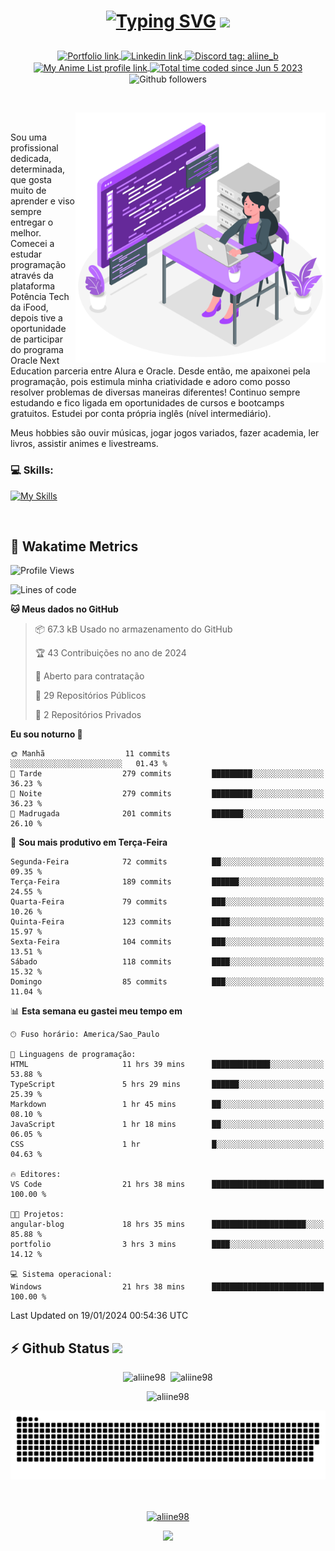 # <p align = "center"><a href="https://readme-typing-svg.demolab.com/demo/" target="_blank"><img src="https://readme-typing-svg.demolab.com?font=Space+Mono&size=26&duration=4000&pause=102&color=980DE6&vCenter=true&width=480&lines=%E2%9C%A8+Ol%C3%A1%2C+sou+Aline+Bevilacqua%2C;%E2%9C%A8+Desenvolvedora+Front-end!" alt="Typing SVG" /></a> <img src = "https://media3.giphy.com/media/v1.Y2lkPTc5MGI3NjExYTg0ZWU5M2JlNWM1NzQ1ZTcxODEyMzlhZTkwODc3M2VjOGZlYzE1NyZjdD1z/WK2RKTHwsD9NS/giphy.gif" width = "40"></p>

<p align = "center">
    <a href="https://aliine98.github.io" target="_blank">
        <img alt="Portfolio link" align="center" src = "https://img.shields.io/badge/portfolio-8A2BE2?style=for-the-badge">
    </a>
    <a href="https://www.linkedin.com/in/aline-bevilacqua/" target="_blank">
        <img alt="Linkedin link" align="center" src = "https://img.shields.io/badge/LinkedIn-0077B5?style=for-the-badge&logo=linkedin&logoColor=white">
    </a>
    <a href="https://discord.com/" target="_blank">
        <img alt="Discord tag: aliine_b" align="center" src="https://img.shields.io/badge/-aliine__b-5865f2?style=flat-square&logo=Discord&logoColor=FFF" height="28">
    </a>
    <a href="https://myanimelist.net/profile/AyumiiK" target="_blank">
        <img alt="My Anime List profile link" align="center" src = "https://img.shields.io/static/v1?style=for-the-badge&message=MyAnimeList&color=2E51A2&logo=MyAnimeList&logoColor=FFFFFF&label=">
    </a>
    <a href="https://wakatime.com/@aliine"><img src="https://wakatime.com/badge/user/d705bdc6-1244-4026-9380-8de8c1599f8d.svg?style=for-the-badge" alt="Total time coded since Jun 5 2023" align="center"/></a>
    <img alt="Github followers" align="center" src="https://img.shields.io/github/followers/Aliine98?style=for-the-badge&color=bf0f47&logo=github&logoColor=white">
</p><br>

<a href="https://storyset.com/"><img src="./assets/coding-amico.svg" width="400" align="right"></a>

<div align="left">
<br>

Sou uma profissional dedicada, determinada, que gosta muito de aprender e viso sempre entregar o melhor. Comecei a estudar programação através da plataforma Potência Tech da iFood, depois tive a oportunidade de participar do programa Oracle Next Education parceria entre Alura e Oracle. Desde então, me apaixonei pela programação, pois estimula minha criatividade e adoro como posso resolver problemas de diversas maneiras diferentes! Continuo sempre estudando e fico ligada em oportunidades de cursos e bootcamps gratuitos.
Estudei por conta própria inglês (nível intermediário).

Meus hobbies são ouvir músicas, jogar jogos variados, fazer academia, ler livros, assistir animes e livestreams.

### 💻 Skills:
[![My Skills](https://skillicons.dev/icons?i=html,css,js,bootstrap,tailwind,ts,mysql,angular,react,java)](https://skillicons.dev)
</div>
<br>

## 🚀 Wakatime Metrics

<!--START_SECTION:waka-->
![Profile Views](http://img.shields.io/badge/Visualizac%C3%B5es%20do%20perfil-9-blue)

![Lines of code](https://img.shields.io/badge/Desde%20o%20Hello%20World%20eu%20escrevi-153.0%20thousand%20linhas%20de%20c%C3%B3digo-blue)

**🐱 Meus dados no GitHub** 

> 📦 67.3 kB Usado no armazenamento do GitHub 
 > 
> 🏆 43 Contribuições no ano de 2024
 > 
> 💼 Aberto para contratação
 > 
> 📜 29 Repositórios Públicos 
 > 
> 🔑 2 Repositórios Privados 
 > 
**Eu sou noturno 🦉** 

```text
🌞 Manhã                  11 commits          ░░░░░░░░░░░░░░░░░░░░░░░░░   01.43 % 
🌆 Tarde                  279 commits         █████████░░░░░░░░░░░░░░░░   36.23 % 
🌃 Noite                  279 commits         █████████░░░░░░░░░░░░░░░░   36.23 % 
🌙 Madrugada              201 commits         ███████░░░░░░░░░░░░░░░░░░   26.10 % 
```
📅 **Sou mais produtivo em Terça-Feira** 

```text
Segunda-Feira            72 commits          ██░░░░░░░░░░░░░░░░░░░░░░░   09.35 % 
Terça-Feira              189 commits         ██████░░░░░░░░░░░░░░░░░░░   24.55 % 
Quarta-Feira             79 commits          ███░░░░░░░░░░░░░░░░░░░░░░   10.26 % 
Quinta-Feira             123 commits         ████░░░░░░░░░░░░░░░░░░░░░   15.97 % 
Sexta-Feira              104 commits         ███░░░░░░░░░░░░░░░░░░░░░░   13.51 % 
Sábado                   118 commits         ████░░░░░░░░░░░░░░░░░░░░░   15.32 % 
Domingo                  85 commits          ███░░░░░░░░░░░░░░░░░░░░░░   11.04 % 
```


📊 **Esta semana eu gastei meu tempo em** 

```text
🕑︎ Fuso horário: America/Sao_Paulo

💬 Linguagens de programação: 
HTML                     11 hrs 39 mins      █████████████░░░░░░░░░░░░   53.88 % 
TypeScript               5 hrs 29 mins       ██████░░░░░░░░░░░░░░░░░░░   25.39 % 
Markdown                 1 hr 45 mins        ██░░░░░░░░░░░░░░░░░░░░░░░   08.10 % 
JavaScript               1 hr 18 mins        ██░░░░░░░░░░░░░░░░░░░░░░░   06.05 % 
CSS                      1 hr                █░░░░░░░░░░░░░░░░░░░░░░░░   04.63 % 

🔥 Editores: 
VS Code                  21 hrs 38 mins      █████████████████████████   100.00 % 

🐱‍💻 Projetos: 
angular-blog             18 hrs 35 mins      █████████████████████░░░░   85.88 % 
portfolio                3 hrs 3 mins        ████░░░░░░░░░░░░░░░░░░░░░   14.12 % 

💻 Sistema operacional: 
Windows                  21 hrs 38 mins      █████████████████████████   100.00 % 
```


 Last Updated on 19/01/2024 00:54:36 UTC
<!--END_SECTION:waka-->
 
## ⚡ Github Status <img src="https://media0.giphy.com/media/tFqKgC5KSoZRm/200w.webp?cid=ecf05e47hcla6vyid9ijcrxlkfi0j7r01tyr61khwveug5qy&rid=200w.webp&ct=s" width="65">

<p align="center"><img src="https://my-github-readme-stats-git-master-aliine98.vercel.app/api?username=aliine98&show_icons=true&locale=en&theme=radical" alt="aliine98" />&nbsp;&nbsp;<img src = "https://my-github-readme-stats-git-master-aliine98.vercel.app/api/top-langs?username=aliine98&show_icons=true&locale=en&layout=compact&theme=radical&exclude_repo=my-github-readme-stats,github-readme-streak-stats,ajax-com-js-puro" alt = "aliine98" /></p>

<p align="center"><img src = "https://github-readme-streak-stats-aliine98.vercel.app/?user=aliine98&theme=default&theme=radical" alt = "aliine98" /></p>

<div align="center"><picture>
  <source media="(prefers-color-scheme: dark)" srcset="https://raw.githubusercontent.com/Aliine98/Aliine98/output/github-contribution-grid-snake-dark.svg">
  <source media="(prefers-color-scheme: light)" srcset="https://raw.githubusercontent.com/Aliine98/Aliine98/output/github-contribution-grid-snake.svg">
  <img alt="github contribution grid snake animation" src="https://raw.githubusercontent.com/Aliine98/Aliine98/output/github-contribution-grid-snake.svg">
</picture></div>
<br><br>
<p align="center"> <a href="https://github.com/ryo-ma/github-profile-trophy" target="_blank"><img src="https://github-profile-trophy.vercel.app/?username=aliine98&theme=radical&column=4" alt="aliine98" /></a> </p>

<p align = "center"><img src = "https://media4.giphy.com/media/jp74BJUjo1aifN1Rtn/giphy.gif?cid=ecf05e47kau4k3us5927t48mqlbqy35pxvq252k34i4x038g&rid=giphy.gif&ct=g" width = "600"></p>
